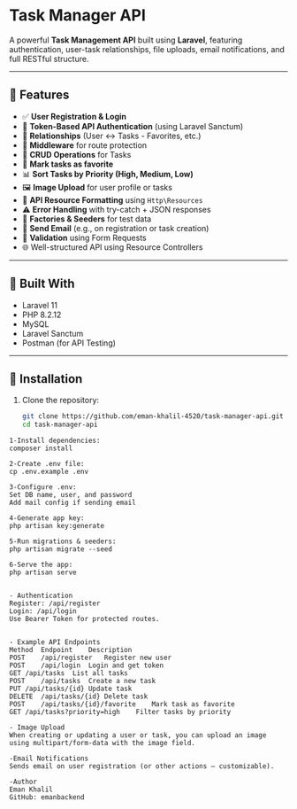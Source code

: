 # Task Manager API

A powerful **Task Management API** built using **Laravel**, featuring authentication, user-task relationships, file uploads, email notifications, and full RESTful structure.

---

## 🚀 Features

- ✅ **User Registration & Login**
- 🔐 **Token-Based API Authentication** (using Laravel Sanctum)
- 👥 **Relationships** (User ↔️ Tasks - Favorites, etc.)
- 🧱 **Middleware** for route protection
- 📝 **CRUD Operations** for Tasks
- 🌟 **Mark tasks as favorite**
- 📊 **Sort Tasks by Priority (High, Medium, Low)**
- 🖼️ **Image Upload** for user profile or tasks
- 🔄 **API Resource Formatting** using `Http\Resources`
- ⚠️ **Error Handling** with try-catch + JSON responses
- 🧪 **Factories & Seeders** for test data
- 📩 **Send Email** (e.g., on registration or task creation)
- 🧰 **Validation** using Form Requests
- 🌐 Well-structured API using Resource Controllers

---

## 🧰 Built With

- Laravel 11 
- PHP 8.2.12
- MySQL
- Laravel Sanctum
- Postman (for API Testing)

---

## 🔧 Installation

1. Clone the repository:
   ```bash
   git clone https://github.com/eman-khalil-4520/task-manager-api.git
   cd task-manager-api
```
1-Install dependencies:
composer install

2-Create .env file:
cp .env.example .env

3-Configure .env:
Set DB name, user, and password
Add mail config if sending email

4-Generate app key:
php artisan key:generate

5-Run migrations & seeders:
php artisan migrate --seed

6-Serve the app:
php artisan serve


- Authentication
Register: /api/register
Login: /api/login
Use Bearer Token for protected routes.


- Example API Endpoints
Method	Endpoint	Description
POST	/api/register	Register new user
POST	/api/login	Login and get token
GET	/api/tasks	List all tasks
POST	/api/tasks	Create a new task
PUT	/api/tasks/{id}	Update task
DELETE	/api/tasks/{id}	Delete task
POST	/api/tasks/{id}/favorite	Mark task as favorite
GET	/api/tasks?priority=high	Filter tasks by priority

- Image Upload
When creating or updating a user or task, you can upload an image using multipart/form-data with the image field.

-Email Notifications
Sends email on user registration (or other actions – customizable).

-Author
Eman Khalil
GitHub: emanbackend










